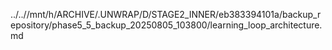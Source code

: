 ../..//mnt/h/ARCHIVE/.UNWRAP/D/STAGE2_INNER/eb383394101a/backup_repository/phase5_5_backup_20250805_103800/learning_loop_architecture.md